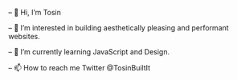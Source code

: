 – 👋 Hi, I’m Tosin

– 👀 I’m interested in building aesthetically pleasing and performant websites.

– 🌱 I’m currently learning JavaScript and Design.

– 📫 How to reach me Twitter @TosinBuiltIt


<!---
TosinA91/TosinA91 is a ✨ special ✨ repository because its `README.md` (this file) appears on your GitHub profile.
You can click the Preview link to take a look at your changes.
--->
